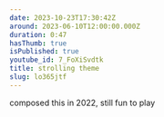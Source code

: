```yaml
---
date: 2023-10-23T17:30:42Z
around: 2023-06-10T12:00:00.000Z
duration: 0:47
hasThumb: true
isPublished: true
youtube_id: 7_FoXiSvdtk
title: strolling theme
slug: lo365jtf
---
```

composed this in 2022, still fun to play

